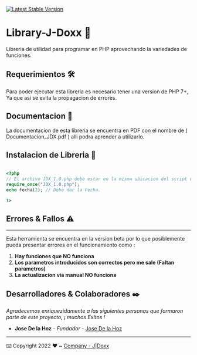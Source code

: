 [![Latest Stable Version](https://poser.pugx.org/cboden/ratchet/v/stable.png)](https://packagist.org/packages/cboden/ratchet)

# Library-J-Doxx 🚀
Libreria de utilidad para programar en PHP aprovechando la variedades de funciones.



## Requerimientos 🛠
Para poder ejecutar esta libreria es necesario tener una version de PHP 7+, Ya que asi se evita la propagacion de errores.


## Documentacion 📃
La documentacion de esta libreria se encuentra en PDF con el nombre de ( Documentacion_JDX.pdf ) alli podra aprender a utilizarlo.



## Instalacion de Libreria 🔧

```php

<?php
// El archivo JDX_1.0.php debe estar en la misma ubicacion del script donde se esta incluyendo el archivo PHP.
require_once("JDX_1.0.php");
echo fecha(2); // Debe dar la Fecha.

?>

```



## Errores & Fallos ⚠
***
Esta herramienta se encuentra en la version beta por lo que posiblemente pueda presentar errores en el funcionamiento como :
1. **Hay funciones que NO funciona**
2. **Los parametros introducidos son correctos pero me sale (Faltan parametros)**
3. **La actualizacion via manual NO funciona**




## Desarrolladores & Colaboradores ✒️

_Agradecemos enriquezidamente a las siguientes personas que formaron parte de este proyecto, ¡ muchos Exitos !_

* **Jose De la Hoz** - *Fundador* - [Jose De la Hoz](https://github.com/josedoxx)



---
⌨️ Copyright 2022 ❤️ ~ [Company - J|Doxx](https://github.com/josedoxx)

